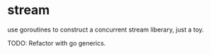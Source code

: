 # stream

use goroutines to construct a concurrent stream liberary, just a toy.

TODO: Refactor with go generics.
